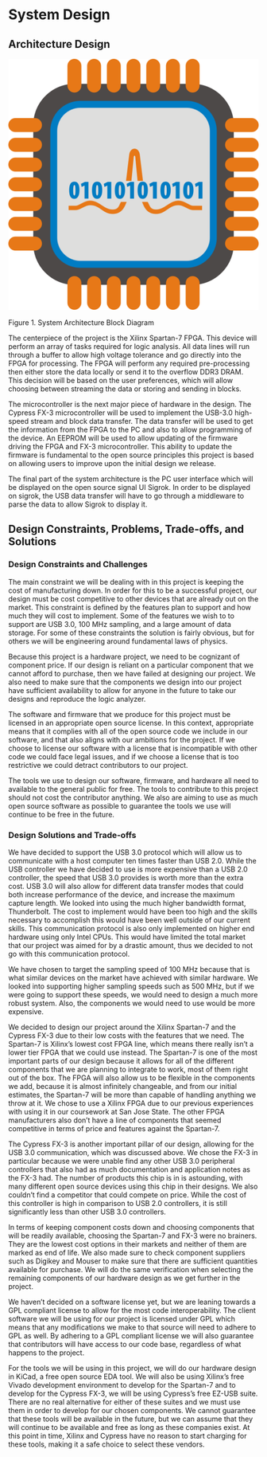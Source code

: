 # System Design #

## Architecture Design ##

![architecture](images/architecture.png)

Figure 1. System Architecture Block Diagram

The centerpiece of the project is the Xilinx Spartan-7 FPGA. This device will perform an array of tasks required for logic analysis. All data lines will run through a buffer to allow high voltage tolerance and go directly into the FPGA for processing. The FPGA will perform any required pre-processing then either store the data locally or send it to the overflow DDR3 DRAM. This decision will be based on the user preferences, which will allow choosing between streaming the data or storing and sending in blocks.

The microcontroller is the next major piece of hardware in the design. The Cypress FX-3 microcontroller will be used to implement the USB-3.0 high-speed stream and block data transfer. The data transfer will be used to get the information from the FPGA to the PC and also to allow programming of the device. An EEPROM will be used to allow updating of the firmware driving the FPGA and FX-3 microcontroller. This ability to update the firmware is fundamental to the open source principles this project is based on allowing users to improve upon the initial design we release.

The final part of the system architecture is the PC user interface which will be displayed on the open source signal UI Sigrok. In order to be displayed on sigrok, the USB data transfer will have to go through a middleware to parse the data to allow Sigrok to display it.


## Design Constraints, Problems, Trade-offs, and Solutions ##

### Design Constraints and Challenges ###

The main constraint we will be dealing with in this project is keeping the cost of manufacturing down. In order for this to be a successful project, our design must be cost competitive to other devices that are already out on the market. This constraint is defined by the features plan to support and how much they will cost to implement. Some of the features we wish to to support are USB 3.0, 100 MHz sampling, and a large amount of data storage. For some of these constraints the solution is fairly obvious, but for others we will be engineering around fundamental laws of physics.

Because this project is a hardware project, we need to be cognizant of component price. If our design is reliant on a particular component that we cannot afford to purchase, then we have failed at designing our project. We also need to make sure that the components we design into our project have sufficient availability to allow for anyone in the future to take our designs and reproduce the logic analyzer.

The software and firmware that we produce for this project must be licensed in an appropriate open source license. In this context, appropriate means that it complies with all of the open source code we include in our software, and that also aligns with our ambitions for the project. If we choose to license our software with a license that is incompatible with other code we could face legal issues, and if we choose a license that is too restrictive we could detract contributors to our project.

The tools we use to design our software, firmware, and hardware all need to available to the general public for free. The tools to contribute to this project should not cost the contributor anything. We also are aiming to use as much open source software as possible to guarantee the tools we use will continue to be free in the future.


### Design Solutions and Trade-offs ###

We have decided to support the USB 3.0 protocol which will allow us to communicate with a host computer ten times faster than USB 2.0. While the USB controller we have decided to use is more expensive than a USB 2.0 controller, the speed that USB 3.0 provides is worth more than the extra cost. USB 3.0 will also allow for different data transfer modes that could both increase performance of the device, and increase the maximum capture length. We looked into using the much higher bandwidth format, Thunderbolt. The cost to implement would have been too high and the skills necessary to accomplish this would have been well outside of our current skills. This communication protocol is also only implemented on higher end hardware using only Intel CPUs. This would have limited the total market that our project was aimed for by a drastic amount, thus we decided to not go with this communication protocol.

We have chosen to target the sampling speed of 100 MHz because that is what similar devices on the market have achieved with similar hardware. We looked into supporting higher sampling speeds such as 500 MHz, but if we were going to support these speeds, we would need to design a much more robust system. Also, the components we would need to use would be more expensive.

We decided to design our project around the Xilinx Spartan-7 and the Cypress FX-3 due to their low costs with the features that we need. The Spartan-7 is Xilinx’s lowest cost FPGA line, which means there really isn’t a lower tier FPGA that we could use instead. The Spartan-7 is one of the most important parts of our design because it allows for all of the different components that we are planning to integrate to work, most of them right out of the box. The FPGA will also allow us to be flexible in the components we add, because it is almost infinitely changeable, and from our initial estimates, the Spartan-7 will be more than capable of handling anything we throw at it. We chose to use a Xilinx FPGA due to our previous experiences with using it in our coursework at San Jose State. The other FPGA manufacturers also don’t have a line of components that seemed competitive in terms of price and features against the Spartan-7.

The Cypress FX-3 is another important pillar of our design, allowing for the USB 3.0 communication, which was discussed above. We chose the FX-3 in particular because we were unable find any other USB 3.0 peripheral controllers that also had as much documentation and application notes as the FX-3 had. The number of products this chip is in is astounding, with many different open source devices using this chip in their designs. We also couldn’t find a competitor that could compete on price. While the cost of this controller is high in comparison to USB 2.0 controllers, it is still significantly less than other USB 3.0 controllers.

In terms of keeping component costs down and choosing components that will be readily available, choosing the Spartan-7 and FX-3 were no brainers. They are the lowest cost options in their markets and neither of them are marked as end of life. We also made sure to check component suppliers such as Digikey and Mouser to make sure that there are sufficient quantities available for purchase. We will do the same verification when selecting the remaining components of our hardware design as we get further in the project.

We haven’t decided on a software license yet, but we are leaning towards a GPL compliant license to allow for the most code interoperability. The client software we will be using for our project is licensed under GPL which means that any modifications we make to that source will need to adhere to GPL as well. By adhering to a GPL compliant license we will also guarantee that contributors will have access to our code base, regardless of what happens to the project.

For the tools we will be using in this project, we will do our hardware design in KiCad, a free open source EDA tool. We will also be using Xilinx’s free Vivado development environment to develop for the Spartan-7 and to develop for the Cypress FX-3, we will be using Cypress’s free EZ-USB suite. There are no real alternative for either of these suites and we must use them in order to develop for our chosen components. We cannot guarantee that these tools will be available in the future, but we can assume that they will continue to be available and free as long as these companies exist. At this point in time, Xilinx and Cypress have no reason to start charging for these tools, making it a safe choice to select these vendors.
